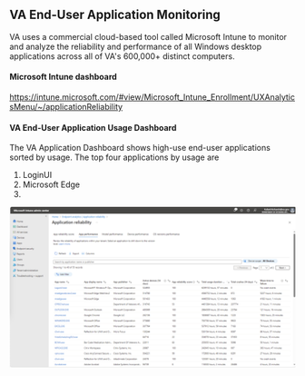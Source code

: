 ## VA End-User Application Monitoring
VA uses a commercial cloud-based tool called Microsoft Intune to monitor
and analyze the reliability and performance of all Windows desktop
applications across all of VA's 600,000+ distinct computers.


#### Microsoft Intune dashboard
https://intune.microsoft.com/#view/Microsoft_Intune_Enrollment/UXAnalyticsMenu/~/applicationReliability


#### VA End-User Application Usage Dashboard
The VA Application Dashboard shows high-use end-user applications sorted by usage.
The top four applications by usage are
1. LoginUI
2. Microsoft Edge
3. 
![](img/total_usage_duration-14d.png)




